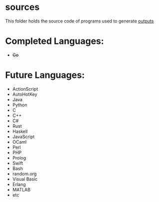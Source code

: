 # sources
This folder holds the source code of programs used to generate [outputs](../outputs)

# Completed Languages:
 * ~~Go~~

# Future Languages:
 * ActionScript
 * AutoHotKey
 * Java
 * Python
 * C
 * C++
 * C#
 * Rust
 * Haskell
 * JavaScript
 * OCaml
 * Perl
 * PHP
 * Prolog
 * Swift
 * Bash
 * random.org
 * Visual Basic
 * Erlang
 * MATLAB
 * etc
